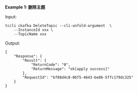 **Example 1: 删除主题**



Input: 

```
tccli ckafka DeleteTopic --cli-unfold-argument  \
    --InstanceId xxx \
    --TopicName xxx
```

Output: 
```
{
    "Response": {
        "Result": {
            "ReturnCode": "0",
            "ReturnMessage": "ok[apply success]"
        },
        "RequestId": "bf88d4c8-06f5-4643-be86-5ffc179dc325"
    }
}
```

